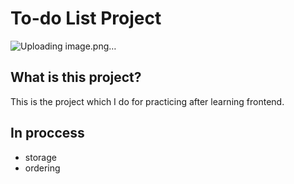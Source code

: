 # To-do List Project
![Uploading image.png…]()
## What is this project?
This is the project which I do for practicing after learning frontend.
## In proccess
* storage
* ordering
